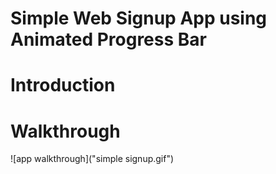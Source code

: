 # Simple Web Signup App using Animated Progress Bar

# Introduction

# Walkthrough

![app walkthrough]("simple signup.gif")
